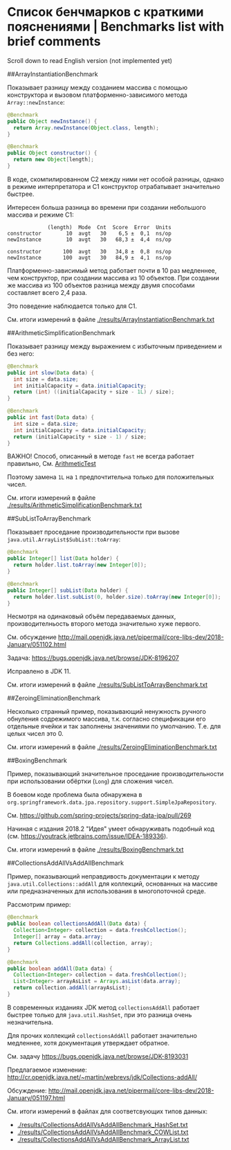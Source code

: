 # Список бенчмарков с краткими пояснениями | Benchmarks list with brief comments

Scroll down to read English version (not implemented yet)


##ArrayInstantiationBenchmark

Показывает разницу между созданием массива с помощью конструктора и вызовом платформенно-зависимого метода `Array::newInstance`:

```java
@Benchmark
public Object newInstance() {
  return Array.newInstance(Object.class, length);
}

@Benchmark
public Object constructor() {
  return new Object[length];
}
```

В коде, скомпилированном С2 между ними нет особой разницы, однако в режиме интерпретатора и С1 конструктор отрабатывает значительно быстрее.

Интересен больша разница во времени при создании небольшого массива и режиме С1:
```
             (length)  Mode  Cnt  Score  Error  Units
constructor        10  avgt   30    6,5 ±  0,1  ns/op
newInstance        10  avgt   30   68,3 ±  4,4  ns/op

constructor       100  avgt   30   34,8 ±  0,8  ns/op
newInstance       100  avgt   30   84,9 ±  4,1  ns/op
```

Платформенно-зависимый метод работает почти в 10 раз медленнее, чем конструктор, при создании массива из 10 объектов.
При создании же массива из 100 объектов разница между двумя способами составляет всего 2,4 раза.

Это поведение наблюдается только для С1.

См. итоги измерений в файле [./results/ArrayInstantiationBenchmark.txt](./results/ArrayInstantiationBenchmark.txt)

##ArithmeticSimplificationBenchmark

Показывает разницу между выражением с избыточным приведением и без него:

```java
@Benchmark
public int slow(Data data) {
  int size = data.size;
  int initialCapacity = data.initialCapacity;
  return (int) ((initialCapacity + size - 1L) / size);
}

@Benchmark
public int fast(Data data) {
  int size = data.size;
  int initialCapacity = data.initialCapacity;
  return (initialCapacity + size - 1) / size;
}
```

ВАЖНО! Способ, описанный в методе `fast` не всегда работает правильно, 
См. [ArithmeticTest](./benchmark-source/src/test/java/com/luxoft/logeek/ArithmeticTest.java)

Поэтому замена `1L` на `1` предпочтительна только для положительных чисел.

См. итоги измерений в файле [./results/ArithmeticSimplificationBenchmark.txt](./results/ArithmeticSimplificationBenchmark.txt)

##SubListToArrayBenchmark

Показывает проседание производительности при вызове `java.util.ArrayList$SubList::toArray`:

```java
@Benchmark
public Integer[] list(Data holder) {
  return holder.list.toArray(new Integer[0]);
}

@Benchmark
public Integer[] subList(Data holder) {
  return holder.list.subList(0, holder.size).toArray(new Integer[0]);
}
```

Несмотря на одинаковый объём передаваемых данных, производителньость второго метода значительно хуже первого.

См. обсуждение http://mail.openjdk.java.net/pipermail/core-libs-dev/2018-January/051102.html

Задача: https://bugs.openjdk.java.net/browse/JDK-8196207

Исправлено в JDK 11.

См. итоги измерений в файле [./results/SubListToArrayBenchmark.txt](./results/SubListToArrayBenchmark.txt)

##ZeroingEliminationBenchmark

Несколько странный пример, показывающий ненужность ручного обнуления содрежимого массива,
т.к. согласно спецификации его отдельные ячейки и так заполнены значениями по умолчанию.
Т.е. для целых чисел это 0.

См. итоги измерений в файле [./results/ZeroingEliminationBenchmark.txt](./results/ZeroingEliminationBenchmark.txt)

##BoxingBenchmark

Пример, показывающий значительное проседание производительности при использовании обёртки (`Long`) для
сложения чисел.

В боевом коде проблема была обнаружена в `org.springframework.data.jpa.repository.support.SimpleJpaRepository`.

См. https://github.com/spring-projects/spring-data-jpa/pull/269

Начиная с издания 2018.2 "Идея" умеет обнаруживать подобный код (см. https://youtrack.jetbrains.com/issue/IDEA-189336).

См. итоги измерений в файле [./results/BoxingBenchmark.txt](./results/BoxingBenchmark.txt)

##CollectionsAddAllVsAddAllBenchmark

Пример, показывающий неправдивость документации к методу `java.util.Collections::addAll` для коллекций, основанных на массиве
или предназначенных для использования в многопоточной среде.

Рассмотрим пример:
```java
@Benchmark
public boolean collectionsAddAll(Data data) {
  Collection<Integer> collection = data.freshCollection();
  Integer[] array = data.array;
  return Collections.addAll(collection, array);
}

@Benchmark
public boolean addAll(Data data) {
  Collection<Integer> collection = data.freshCollection();
  List<Integer> arrayAsList = Arrays.asList(data.array);
  return collection.addAll(arrayAsList);
}
```

В современных изданиях JDK метод `collectionsAddAll` работает быстрее только для `java.util.HashSet`, при это разница очень незначительна.

Для прочих коллекций `collectionsAddAll` работает значительно медленнее, хотя документация утверждает обратное.

См. задачу https://bugs.openjdk.java.net/browse/JDK-8193031

Предлагаемое изменение: http://cr.openjdk.java.net/~martin/webrevs/jdk/Collections-addAll/

Обсуждение: http://mail.openjdk.java.net/pipermail/core-libs-dev/2018-January/051197.html

См. итоги измерений в файлах для соответсвующих типов данных:
 - [./results/CollectionsAddAllVsAddAllBenchmark_HashSet.txt](./results/CollectionsAddAllVsAddAllBenchmark_HashSet.txt)
 - [./results/CollectionsAddAllVsAddAllBenchmark_COWList.txt](./results/CollectionsAddAllVsAddAllBenchmark_COWList.txt)
 - [./results/CollectionsAddAllVsAddAllBenchmark_ArrayList.txt](./results/CollectionsAddAllVsAddAllBenchmark_ArrayList.txt)
